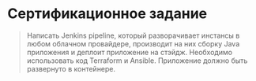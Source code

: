 # Сертификационное задание

>  Написать Jenkins pipeline, который разворачивает инстансы в любом облачном провайдере, производит на них сборку Java приложения и деплоит приложение на стэйдж. Необходимо использовать код Terraform и Ansible. Приложение должно быть развернуто в контейнере.